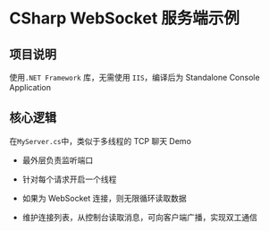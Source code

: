 # CSharp WebSocket 服务端示例

## 项目说明

使用`.NET Framework` 库，无需使用 `IIS`，编译后为 Standalone Console Application

## 核心逻辑

在`MyServer.cs`中，类似于多线程的 TCP 聊天 Demo

- 最外层负责监听端口

- 针对每个请求开启一个线程

- 如果为 WebSocket 连接，则无限循环读取数据

- 维护连接列表，从控制台读取消息，可向客户端广播，实现双工通信
